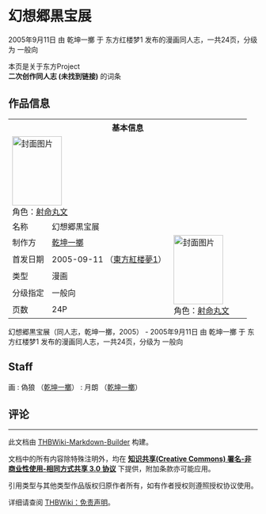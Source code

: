 # 幻想郷黒宝展

<!-- source html: G:\repos\THBWiki-Markdown-Builder\THBWikiMarkdown\Temp\main\3\3f\ns0%3A%E5%B9%BB%E6%83%B3%E9%83%B7%E9%BB%92%E5%AE%9D%E5%B1%95.html -->

2005年9月11日 由 乾坤一擲 于 东方红楼梦1 发布的漫画同人志，一共24页，分级为 一般向

本页是关于东方Project  
 **二次创作同人志 (未找到链接)** 的词条
## 作品信息

<table><tbody><tr><th colspan="3">基本信息</th></tr><tr><td class="cover-artwork-mobile" colspan="2"><a href="./文件-幻想郷黒宝展封面.jpg.md" class="image" title="封面图片"><img alt="封面图片" src="https://upload.thwiki.cc/thumb/a/ad/%E5%B9%BB%E6%83%B3%E9%83%B7%E9%BB%92%E5%AE%9D%E5%B1%95%E5%B0%81%E9%9D%A2.jpg/100px-%E5%B9%BB%E6%83%B3%E9%83%B7%E9%BB%92%E5%AE%9D%E5%B1%95%E5%B0%81%E9%9D%A2.jpg" decoding="async" loading="lazy" width="100" height="140" srcset="https://upload.thwiki.cc/thumb/a/ad/%E5%B9%BB%E6%83%B3%E9%83%B7%E9%BB%92%E5%AE%9D%E5%B1%95%E5%B0%81%E9%9D%A2.jpg/150px-%E5%B9%BB%E6%83%B3%E9%83%B7%E9%BB%92%E5%AE%9D%E5%B1%95%E5%B0%81%E9%9D%A2.jpg 1.5x, https://upload.thwiki.cc/thumb/a/ad/%E5%B9%BB%E6%83%B3%E9%83%B7%E9%BB%92%E5%AE%9D%E5%B1%95%E5%B0%81%E9%9D%A2.jpg/200px-%E5%B9%BB%E6%83%B3%E9%83%B7%E9%BB%92%E5%AE%9D%E5%B1%95%E5%B0%81%E9%9D%A2.jpg 2x" data-file-width="394" data-file-height="550"></a><div class="cover-char">角色：<a href="./射命丸文.md" title="射命丸文">射命丸文</a></div></td>
</tr><tr><td class="label">名称</td><td colspan="2"> 幻想郷黒宝展 </td></tr><tr><td class="label">制作方</td><td><a href="./乾坤一擲.md" title="乾坤一擲">乾坤一擲</a></td><td class="cover-artwork" rowspan="5" style="min-width:140px;"><a href="./文件-幻想郷黒宝展封面.jpg.md" class="image" title="封面图片"><img alt="封面图片" src="https://upload.thwiki.cc/thumb/a/ad/%E5%B9%BB%E6%83%B3%E9%83%B7%E9%BB%92%E5%AE%9D%E5%B1%95%E5%B0%81%E9%9D%A2.jpg/100px-%E5%B9%BB%E6%83%B3%E9%83%B7%E9%BB%92%E5%AE%9D%E5%B1%95%E5%B0%81%E9%9D%A2.jpg" decoding="async" loading="lazy" width="100" height="140" srcset="https://upload.thwiki.cc/thumb/a/ad/%E5%B9%BB%E6%83%B3%E9%83%B7%E9%BB%92%E5%AE%9D%E5%B1%95%E5%B0%81%E9%9D%A2.jpg/150px-%E5%B9%BB%E6%83%B3%E9%83%B7%E9%BB%92%E5%AE%9D%E5%B1%95%E5%B0%81%E9%9D%A2.jpg 1.5x, https://upload.thwiki.cc/thumb/a/ad/%E5%B9%BB%E6%83%B3%E9%83%B7%E9%BB%92%E5%AE%9D%E5%B1%95%E5%B0%81%E9%9D%A2.jpg/200px-%E5%B9%BB%E6%83%B3%E9%83%B7%E9%BB%92%E5%AE%9D%E5%B1%95%E5%B0%81%E9%9D%A2.jpg 2x" data-file-width="394" data-file-height="550"></a><div class="cover-char">角色：<a href="./射命丸文.md" title="射命丸文">射命丸文</a></div></td>
</tr><tr><td class="label">首发日期</td><td>2005-09-11&#160;（<a href="/展会作品列表?e=%E4%B8%9C%E6%96%B9%E7%BA%A2%E6%A5%BC%E6%A2%A6%231">東方紅楼夢1</a>）</td></tr><tr><td class="label">类型</td><td>漫画</td></tr><tr><td class="label">分级指定</td><td>一般向</td></tr><tr><td class="label">页数</td><td>24P</td></tr></tbody></table>

幻想郷黒宝展（同人志，乾坤一擲，2005） - 2005年9月11日 由 乾坤一擲 于 东方红楼梦1 发布的漫画同人志，一共24页，分级为 一般向
## Staff
画
: 偽狼 （[乾坤一擲](./乾坤一擲.md)）
: 月朗 （[乾坤一擲](./乾坤一擲.md)）

## 评论




---

此文档由 [THBWiki-Markdown-Builder](https://github.com/Delsin-Yu/THBWiki-Markdown-Builder) 构建。

文档中的所有内容除特殊注明外，均在 [**知识共享(Creative Commons) 署名-非商业性使用-相同方式共享 3.0 协议**](https://creativecommons.org/licenses/by-sa/3.0/deed.zh-hans) 下提供，附加条款亦可能应用。

引用类型与其他类型作品版权归原作者所有，如有作者授权则遵照授权协议使用。

详细请查阅 [THBWiki：免责声明](https://thbwiki.cc/THBWiki:%E5%85%8D%E8%B4%A3%E5%A3%B0%E6%98%8E)。

